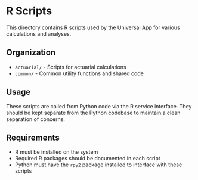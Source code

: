 # R Scripts

This directory contains R scripts used by the Universal App for various calculations and analyses.

## Organization

- `actuarial/` - Scripts for actuarial calculations
- `common/` - Common utility functions and shared code

## Usage

These scripts are called from Python code via the R service interface. They should be kept
separate from the Python codebase to maintain a clean separation of concerns.

## Requirements

- R must be installed on the system
- Required R packages should be documented in each script
- Python must have the `rpy2` package installed to interface with these scripts